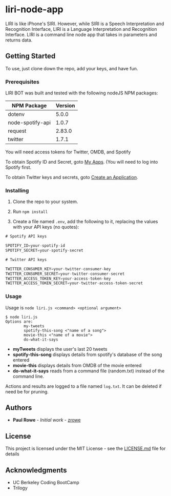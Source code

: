 # liri-node-app

LIRI is like iPhone's SIRI. However, while SIRI is a Speech Interpretation and Recognition Interface, LIRI is a Language Interpretation and Recognition Interface. LIRI is a command line node app that takes in parameters and returns data.

## Getting Started

To use, just clone down the repo, add your keys, and have fun.

### Prerequisites

LIRI BOT was built and tested with the following nodeJS NPM packages:

| NPM Package     | Version |
| --------------- | ------- |
| dotenv          | 5.0.0   |
| node-spotify-api| 1.0.7   |
| request         | 2.83.0  |
| twitter         |1.7.1    |


You will need access tokens for Twitter, OMDB, and Spotify

To obtain Spotify ID and Secret, goto [My Apps](https://beta.developer.spotify.com/dashboard/applications). (You will need to log into Spotify first.

To obtain Twitter keys and secrets, goto [Create an Application](https://apps.twitter.com/app/new).


### Installing

1. Clone the repo to your system.

1. Run `npm install`

1. Create a file named `.env`, add the following to it, replacing the values with your API keys (no quotes):

```js
# Spotify API keys

SPOTIFY_ID=your-spotify-id
SPOTIFY_SECRET=your-spotify-secret

# Twitter API keys

TWITTER_CONSUMER_KEY=your-twitter-consumer-key
TWITTER_CONSUMER_SECRET=your-twitter-consumer-secret
TWITTER_ACCESS_TOKEN_KEY=your-access-token-key
TWITTER_ACCESS_TOKEN_SECRET=your-twitter-access-token-secret

```


### Usage

Usage is `node liri.js <command> <optional argument>`

```
$ node liri.js
Options are:
        my-tweets
        spotify-this-song <"name of a song">
        movie-this <"name of a movie">
        do-what-it-says
```

* **myTweets** displays the user's last 20 tweets
* **spotify-this-song** displays details from spotify's database of the song entered
* **movie-this** displays details from OMDB of the movie entered
* **do-what-it-says** reads from a command file (random.txt) instead of the command line.  

Actions and results are logged to a file named `log.txt`.  It can be deleted if need be for pruning.

## Authors

* **Paul Rowe** - *Initial work* - [zrowe](https://github.com/zrowe)


## License

This project is licensed under the MIT License - see the [LICENSE.md](LICENSE.md) file for details

## Acknowledgments

* UC Berkeley Coding BootCamp
* Trilogy
